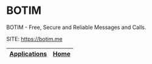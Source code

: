 # BOTIM

 BOTIM - Free, Secure and Reliable Messages and Calls.

 SITE: https://botim.me

 | [Applications](https://portable-linux-apps.github.io/apps.html) | [Home](https://portable-linux-apps.github.io)
 | --- | --- |
